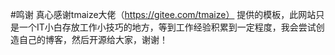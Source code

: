 #鸣谢
真心感谢tmaize大佬（https://gitee.com/tmaize）
提供的模板，此网站只是一个IT小白存放工作小技巧的地方，等到工作经验积累到一定程度，我会尝试创造自己的博客，然后开源给大家，谢谢！

